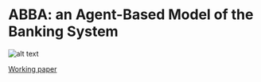 # ABBA: an Agent-Based Model of the Banking System

![alt text](https://github.com/jchanlauimf/ABBA/blob/master/img/ABBA-wide.JPG)


[Working paper](https://papers.ssrn.com/sol3/papers.cfm?abstract_id=2784228)
